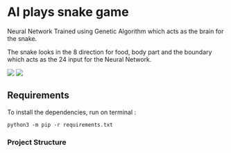 # AI plays snake game
Neural Network Trained using Genetic Algorithm which acts as the brain for the snake.

The snake looks in the 8 direction for food, body part and the boundary which acts as the 24 input for the Neural Network.

<img src= "/generation6.gif"> <img src= "/generation23.gif">

## Requirements
To install the dependencies, run on terminal :
```
python3 -m pip -r requirements.txt
```

### Project Structure
